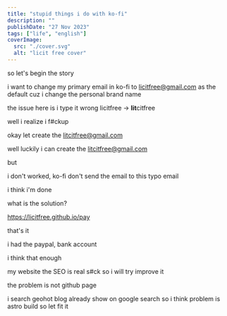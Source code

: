 ```yaml
---
title: "stupid things i do with ko-fi"
description: ""
publishDate: "27 Nov 2023"
tags: ["life", "english"]
coverImage:
  src: "./cover.svg"
  alt: "licit free cover"
---
```


so let's begin the story

i want to change my primary email in ko-fi to licitfree@gmail.com as the default cuz i change the personal brand name

the issue here is i type it wrong licitfree -> **lit**citfree

well i realize i f#ckup

okay let create the litcitfree@gmail.com

well luckily i can create the litcitfree@gmail.com

but

i don't worked, ko-fi don't send the email to this typo email

i think i'm done

what is the solution?

https://licitfree.github.io/pay

that's it

i had the paypal, bank account

i think that enough

my website the SEO is real s#ck so i will try improve it

the problem is not github page

i search geohot blog already show on google search so i think problem is astro build so let fit it
